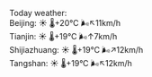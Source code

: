 Today weather:  
Beijing: ☀️   🌡️+20°C 🌬️↖11km/h  
Tianjin: ☀️   🌡️+19°C 🌬️↑7km/h  
Shijiazhuang: ☀️   🌡️+19°C 🌬️↗12km/h  
Tangshan: ☀️   🌡️+19°C 🌬️↖12km/h  
